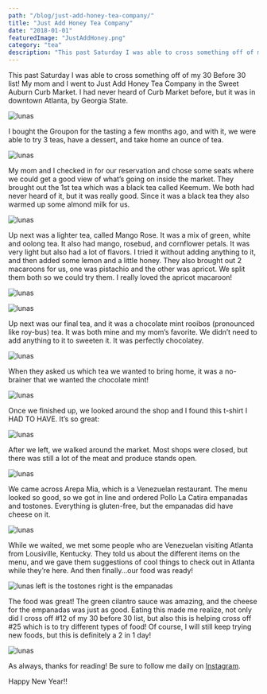 ```yaml
---
path: "/blog/just-add-honey-tea-company/"
title: "Just Add Honey Tea Company"
date: "2018-01-01"
featuredImage: "JustAddHoney.png"
category: "tea"
description: "This past Saturday I was able to cross something off of my 30 Before 30 list! My mom and I went to Just Add Honey Tea Company in the Sweet Auburn Curb Market. I had never heard of Curb Market before, but it was in downtown Atlanta, by Georgia State."
---
```


This past Saturday I was able to cross something off of my 30 Before 30 list! My mom and I went to Just Add Honey Tea Company in the Sweet Auburn Curb Market. I had never heard of Curb Market before, but it was in downtown Atlanta, by Georgia State.

![lunas](images/curbmarketoutside.jpg)

I bought the Groupon for the tasting a few months ago, and with it, we were able to try 3 teas, have a dessert, and take home an ounce of tea.

![lunas](images/justaddhoney.jpg)

My mom and I checked in for our reservation and chose some seats where we could get a good view of what’s going on inside the market. They brought out the 1st tea which was a black tea called Keemum. We both had never heard of it, but it was really good. Since it was a black tea they also warmed up some almond milk for us.

![lunas](images/keemumtea.jpg)

Up next was a lighter tea, called Mango Rose. It was a mix of green, white and oolong tea. It also had mango, rosebud, and cornflower petals. It was very light but also had a lot of flavors. I tried it without adding anything to it, and then added some lemon and a little honey. They also brought out 2 macaroons for us, one was pistachio and the other was apricot. We split them both so we could try them. I really loved the apricot macaroon!

![lunas](images/mangorose.jpg)

![lunas](images/macaroon.jpg)

Up next was our final tea, and it was a chocolate mint rooibos (pronounced like roy-bus) tea. It was both mine and my mom’s favorite. We didn’t need to add anything to it to sweeten it. It was perfectly chocolatey.

![lunas](images/chocolatemint.jpg)

When they asked us which tea we wanted to bring home, it was a no-brainer that we wanted the chocolate mint!

![lunas](JustAddHoney.png)

Once we finished up, we looked around the shop and I found this t-shirt I HAD TO HAVE. It’s so great:

![lunas](images/potheadtshirt.jpg)

After we left, we walked around the market. Most shops were closed, but there was still a lot of the meat and produce stands open.

![lunas](images/curbmarketinside.jpg)

We came across Arepa Mia, which is a Venezuelan restaurant. The menu looked so good, so we got in line and ordered Pollo La Catira empanadas and tostones. Everything is gluten-free, but the empanadas did have cheese on it.

![lunas](images/ArepaMiaMenu.jpg)

While we waited, we met some people who are Venezuelan visiting Atlanta from Lousiville, Kentucky. They told us about the different items on the menu, and we gave them suggestions of cool things to check out in Atlanta while they’re here. And then finally…our food was ready!

![lunas](images/food1.jpg)
left is the tostones right is the empanadas

The food was great! The green cilantro sauce was amazing, and the cheese for the empanadas was just as good. Eating this made me realize, not only did I cross off #12 of my 30 before 30 list, but also this is helping cross off #25 which is to try different types of food! Of course, I will still keep trying new foods, but this is definitely a 2 in 1 day!

![lunas](images/curbmarketsign.jpg)

As always, thanks for reading! Be sure to follow me daily on [Instagram](https://www.instagram.com/klgh.js/).

Happy New Year!!
